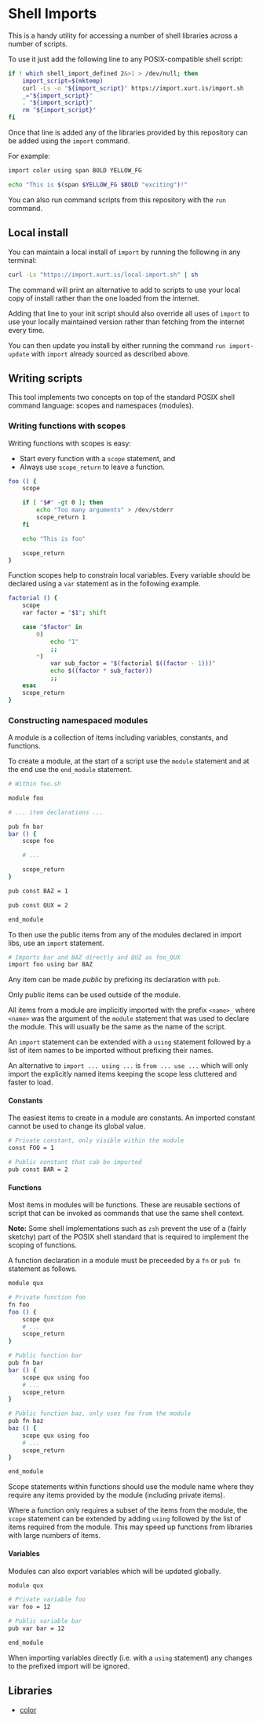 # Shell Imports

This is a handy utility for accessing a number of shell libraries across
a number of scripts.

To use it just add the following line to any POSIX-compatible shell
script:

```sh
if ! which shell_import_defined 2&>1 > /dev/null; then
	import_script=$(mktemp)
	curl -Ls -o "${import_script}" https://import.xurt.is/import.sh
	_="${import_script}"
	. "${import_script}"
	rm "${import_script}"
fi
```

Once that line is added any of the libraries provided by this repository
can be added using the `import` command.

For example:

```sh
import color using span BOLD YELLOW_FG

echo "This is $(span $YELLOW_FG $BOLD "exciting")!"
```

You can also run command scripts from this repository with the `run`
command.

## Local install

You can maintain a local install of `import` by running the following in
any terminal:

```sh
curl -Ls "https://import.xurt.is/local-import.sh" | sh
```

The command will print an alternative to add to scripts to use your
local copy of install rather than the one loaded from the internet.

Adding that line to your init script should also override all uses of
`import` to use your locally maintained version rather than fetching
from the internet every time.

You can then update you install by either running the command `run
import-update` with `import` already sourced as described above.

## Writing scripts

This tool implements two concepts on top of the standard POSIX shell
command language: scopes and namespaces (modules).

### Writing functions with scopes

Writing functions with scopes is easy:
	
 * Start every function with a `scope` statement, and
 * Always use `scope_return` to leave a function.

```sh
foo () {
	scope

	if [ "$#" -gt 0 ]; then
		echo "Too many arguments" > /dev/stderr
		scope_return 1
	fi

	echo "This is foo"

	scope_return
}
```

Function scopes help to constrain local variables. Every variable should
be declared using a `var` statement as in the following example.

```sh
factorial () {
	scope
	var factor = "$1"; shift

	case "$factor" in
		0)
			echo "1"
			;;
		*)
			var sub_factor = "$(factorial $((factor - 1)))"
			echo $((factor * sub_factor))
			;;
	esac
	scope_return
}
```

### Constructing namespaced modules

A module is a collection of items including variables, constants, and
functions.

To create a module, at the start of a script use the `module` statement
and at the end use the `end_module` statement.

```sh
# Within foo.sh

module foo

# ... item declarations ...

pub fn bar
bar () {
	scope foo

	# ...

	scope_return
}

pub const BAZ = 1

pub const QUX = 2

end_module
```

To then use the public items from any of the modules declared in import
libs, use an `import` statement.

```sh
# Imports bar and BAZ directly and QUZ as foo_QUX
import foo using bar BAZ
```

Any item can be made *public* by prefixing its declaration with `pub`.

Only public items can be used outside of the module.

All items from a module are implicitly imported with the prefix
`<name>_` where `<name>` was the argument of the `module` statement that
was used to declare the module. This will usually be the same as the
name of the script.

An `import` statement can be extended with a `using` statement followed
by a list of item names to be imported without prefixing their names.

An alternative to `import ... using ...` is `from ... use ...` which
will only import the explicitly named items keeping the scope less
cluttered and faster to load.

#### Constants

The easiest items to create in a module are constants. An imported
constant cannot be used to change its global value.

```sh
# Private constant, only visible within the module
const FOO = 1

# Public constant that cab be imported
pub const BAR = 2
```

#### Functions

Most items in modules will be functions. These are reusable sections of
script that can be invoked as commands that use the same shell context.

**Note:** Some shell implementations such as `zsh` prevent the use of a
(fairly sketchy) part of the POSIX shell standard that is required to
implement the scoping of functions.

A function declaration in a module must be preceeded by a `fn` or `pub
fn` statement as follows.

```sh
module qux

# Private function foo
fn foo
foo () {
	scope qux
	# ...
	scope_return
}

# Public function bar
pub fn bar
bar () {
	scope qux using foo
	# ...
	scope_return
}

# Public function baz, only uses foo from the module
pub fn baz
baz () {
	scope qux using foo
	# ...
	scope_return
}

end_module
```

Scope statements within functions should use the module name where they
require any items provided by the module (including private items).

Where a function only requires a subset of the items from the module,
the `scope` statement can be extended by adding `using` followed by the
list of items required from the module. This may speed up functions from
libraries with large numbers of items.

#### Variables

Modules can also export variables which will be updated globally.

```sh
module qux

# Private variable foo
var foo = 12

# Public variable bar
pub var bar = 12

end_module
```

When importing variables directly (i.e. with a `using` statement) any
changes to the prefixed import will be ignored.

## Libraries

 * [color](docs/color.md)
